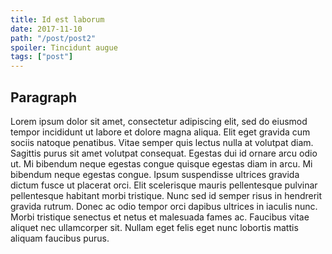 ```yaml
---
title: Id est laborum
date: 2017-11-10
path: "/post/post2"
spoiler: Tincidunt augue
tags: ["post"]
---
```


## Paragraph
Lorem ipsum dolor sit amet, consectetur adipiscing elit, sed do eiusmod tempor incididunt ut labore et dolore magna aliqua. Elit eget gravida cum sociis natoque penatibus. Vitae semper quis lectus nulla at volutpat diam. Sagittis purus sit amet volutpat consequat. Egestas dui id ornare arcu odio ut. Mi bibendum neque egestas congue quisque egestas diam in arcu. Mi bibendum neque egestas congue. Ipsum suspendisse ultrices gravida dictum fusce ut placerat orci. Elit scelerisque mauris pellentesque pulvinar pellentesque habitant morbi tristique. Nunc sed id semper risus in hendrerit gravida rutrum. Donec ac odio tempor orci dapibus ultrices in iaculis nunc. Morbi tristique senectus et netus et malesuada fames ac. Faucibus vitae aliquet nec ullamcorper sit. Nullam eget felis eget nunc lobortis mattis aliquam faucibus purus.
